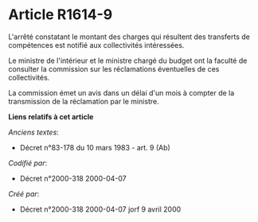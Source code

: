 # Article R1614-9

L'arrêté constatant le montant des charges qui résultent des transferts de compétences est notifié aux collectivités
intéressées.

Le ministre de l'intérieur et le ministre chargé du budget ont la faculté de consulter la commission sur les réclamations
éventuelles de ces collectivités.

La commission émet un avis dans un délai d'un mois à compter de la transmission de la réclamation par le ministre.

**Liens relatifs à cet article**

_Anciens textes_:

  - Décret n°83-178 du 10 mars 1983 - art. 9 (Ab)

_Codifié par_:

  - Décret n°2000-318 2000-04-07

_Créé par_:

  - Décret n°2000-318 2000-04-07 jorf 9 avril 2000
